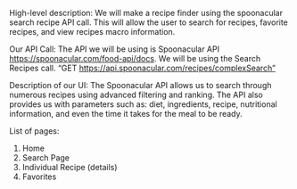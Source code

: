 High-level description: We will make a recipe finder using the spoonacular search recipe API call. This will allow the user to search for recipes, favorite recipes, and view recipes macro information.

Our API Call: The API we will be using is Spoonacular API https://spoonacular.com/food-api/docs. We will be using the Search Recipes call.
“GET https://api.spoonacular.com/recipes/complexSearch”

Description of our UI: The Spoonacular API allows us to search through numerous recipes using advanced filtering and ranking.  The API also provides us with parameters such as: diet, ingredients, recipe, nutritional information, and even the time it takes for the meal to be ready.

List of pages:
1. Home
2. Search Page
3. Individual Recipe (details)
4. Favorites
